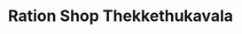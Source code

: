 ---
title: "Ration Shop Thekkethukavala"
url: /thekkethukavala/ration-shop-thekkethukavala/
shop: convenience
---